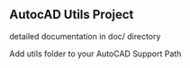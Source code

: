 ## AutocAD Utils Project

detailed documentation in doc/ directory

Add utils folder to your AutoCAD Support Path
